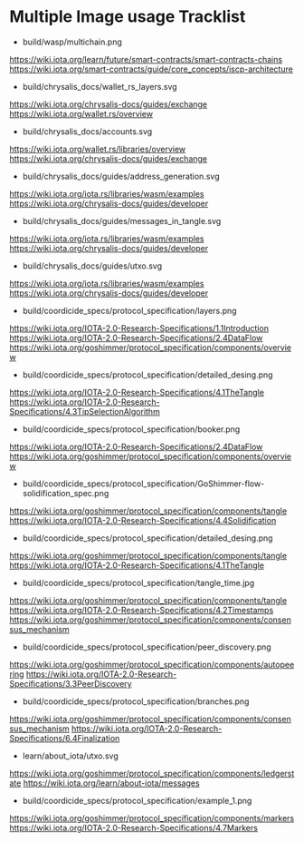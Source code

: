 # Multiple Image usage Tracklist

- build/wasp/multichain.png 

https://wiki.iota.org/learn/future/smart-contracts/smart-contracts-chains
https://wiki.iota.org/smart-contracts/guide/core_concepts/iscp-architecture




- build/chrysalis_docs/wallet_rs_layers.svg

https://wiki.iota.org/chrysalis-docs/guides/exchange
https://wiki.iota.org/wallet.rs/overview




- build/chrysalis_docs/accounts.svg

https://wiki.iota.org/wallet.rs/libraries/overview
https://wiki.iota.org/chrysalis-docs/guides/exchange




- build/chrysalis_docs/guides/address_generation.svg

https://wiki.iota.org/iota.rs/libraries/wasm/examples
https://wiki.iota.org/chrysalis-docs/guides/developer




- build/chrysalis_docs/guides/messages_in_tangle.svg

https://wiki.iota.org/iota.rs/libraries/wasm/examples
https://wiki.iota.org/chrysalis-docs/guides/developer




- build/chrysalis_docs/guides/utxo.svg

https://wiki.iota.org/iota.rs/libraries/wasm/examples
https://wiki.iota.org/chrysalis-docs/guides/developer




- build/coordicide_specs/protocol_specification/layers.png

https://wiki.iota.org/IOTA-2.0-Research-Specifications/1.1Introduction
https://wiki.iota.org/IOTA-2.0-Research-Specifications/2.4DataFlow
https://wiki.iota.org/goshimmer/protocol_specification/components/overview




- build/coordicide_specs/protocol_specification/detailed_desing.png

https://wiki.iota.org/IOTA-2.0-Research-Specifications/4.1TheTangle
https://wiki.iota.org/IOTA-2.0-Research-Specifications/4.3TipSelectionAlgorithm




- build/coordicide_specs/protocol_specification/booker.png

https://wiki.iota.org/IOTA-2.0-Research-Specifications/2.4DataFlow
https://wiki.iota.org/goshimmer/protocol_specification/components/overview




- build/coordicide_specs/protocol_specification/GoShimmer-flow-solidification_spec.png

https://wiki.iota.org/goshimmer/protocol_specification/components/tangle
https://wiki.iota.org/IOTA-2.0-Research-Specifications/4.4Solidification




- build/coordicide_specs/protocol_specification/detailed_desing.png

https://wiki.iota.org/goshimmer/protocol_specification/components/tangle
https://wiki.iota.org/IOTA-2.0-Research-Specifications/4.1TheTangle




- build/coordicide_specs/protocol_specification/tangle_time.jpg

https://wiki.iota.org/goshimmer/protocol_specification/components/tangle
https://wiki.iota.org/IOTA-2.0-Research-Specifications/4.2Timestamps
https://wiki.iota.org/goshimmer/protocol_specification/components/consensus_mechanism




- build/coordicide_specs/protocol_specification/peer_discovery.png

https://wiki.iota.org/goshimmer/protocol_specification/components/autopeering
https://wiki.iota.org/IOTA-2.0-Research-Specifications/3.3PeerDiscovery





- build/coordicide_specs/protocol_specification/branches.png

https://wiki.iota.org/goshimmer/protocol_specification/components/consensus_mechanism
https://wiki.iota.org/IOTA-2.0-Research-Specifications/6.4Finalization





- learn/about_iota/utxo.svg

https://wiki.iota.org/goshimmer/protocol_specification/components/ledgerstate
https://wiki.iota.org/learn/about-iota/messages




- build/coordicide_specs/protocol_specification/example_1.png

https://wiki.iota.org/goshimmer/protocol_specification/components/markers
https://wiki.iota.org/IOTA-2.0-Research-Specifications/4.7Markers
